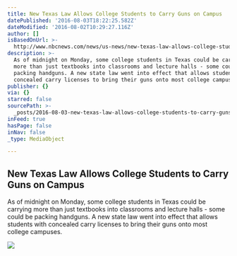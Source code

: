 ```yaml
---
title: New Texas Law Allows College Students to Carry Guns on Campus
datePublished: '2016-08-03T18:22:25.582Z'
dateModified: '2016-08-02T10:29:27.116Z'
author: []
isBasedOnUrl: >-
  http://www.nbcnews.com/news/us-news/new-texas-law-allows-college-students-carry-guns-campus-n620911
description: >-
  As of midnight on Monday, some college students in Texas could be carrying
  more than just textbooks into classrooms and lecture halls - some could be
  packing handguns. A new state law went into effect that allows students with
  concealed carry licenses to bring their guns onto most college campuses.
publisher: {}
via: {}
starred: false
sourcePath: >-
  _posts/2016-08-03-new-texas-law-allows-college-students-to-carry-guns-on-campu.md
inFeed: true
hasPage: false
inNav: false
_type: MediaObject

---
```

<article style=""><h1>New Texas Law Allows College Students to Carry Guns on Campus</h1><p>As of midnight on Monday, some college students in Texas could be carrying more than just textbooks into classrooms and lecture halls - some could be packing handguns. A new state law went into effect that allows students with concealed carry licenses to bring their guns onto most college campuses.</p><img src="http://media1.s-nbcnews.com/j/newscms/2016_31/1647741/160801-texas-gun-law-mdl_b95ee9a59a11e0e2505525b9dc55fb04.nbcnews-fp-1200-800.jpg" /></article>